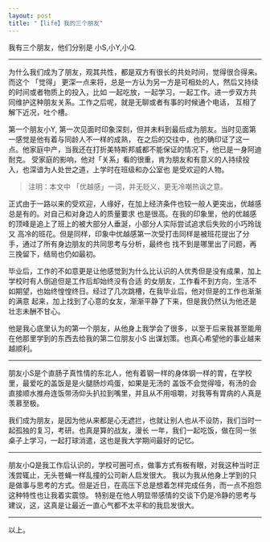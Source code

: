```yaml
---
layout: post
title: "【life】我的三个朋友"
---
```


我有三个朋友，他们分别是 小S,小Y,小Q.

------

为什么我们成为了朋友，观其共性，都是双方有很长的共处时间，觉得很合得来。
而这个 「觉得」 更深一点来将，总是一方认为另一方是可相处的人，然后又持续的时间或者物质上的投入，比如
一起吃放，一起学习，一起工作。进一步双方共同维护这种朋友关系。工作之后呢，就是无聊或者有事的时候通个电话，
互相了解下近况，吐个槽。

第一个朋友小Y, 第一次见面时印象深刻，但并未料到最后成为朋友。当时见面第一感觉是他有着与同龄人不一样的成熟，
在之后的交往中，也的确印证了这一点。他家庭中产，当我还在打折美特斯邦威都不能保证的情况下，他已是一身阿迪耐克。
受家庭的影响，他对「关系」看的很重，肯为朋友和有意义的人持续投入，也深谙为人处世之道，上学时在班级和办公室也
是受欢迎的人物。

> 注明：本文中 「优越感」一词，并无贬义，更无冷嘲热讽之意。

正式由于一路以来的受欢迎，人缘好，在加上经济条件也较一般人更突出，优越感总是有的。对自己和对身边人的质量要求
也是很高。在我的印象里，他的优越感的顶峰是追上了班上的被大部分人垂涎，小部分人实际尝试追求后失败的小巧玲珑又
高冷的班花。但是同样，印象中优越感第一次受打击同样是被班花提出了分手，通过了所有身边朋友的共同思考与分析，最终也
找不到是哪里出了问题，再三挽留下，结局也仍如最初。

毕业后，工作的不如意更是让他感觉到为什么比认识的人优秀但是没有成果，加上学校时有人倒追但是工作后却始终没有合适
的女朋友，工作看不到方向，生活不如期望，也始终惶惶终日。经过了几次跳槽，在我毕业后，他对但是的工作也渐渐的满意
起来，加上找到了心意的女友，渐渐平静了下来，但是我仍然认为他还是壮志未酬不甘心。

他是我心底里认为的第一个朋友，从他身上我学会了很多，以至于后来我甚至能用在他那里学到的东西去给我的第二位朋友小S
出谋划策。也真心希望他的事业越来越顺利。

------

朋友小S是个直肠子真性情的东北人，他有着钢一样的身体钢一样的胃，在学校里，最爱吃的盖饭是是火腿肠炒鸡蛋，如果是无汤的
盖饭不会觉得噎，有汤的会直接顺水推舟连饭带汤仰头扒拉到嘴里，并且从不用咀嚼，对我等有胃病的人真是羡慕至极。

我们成为朋友，是因为他从来都是心无遮拦，也就让别人也从不设防，我们当时一起孤独的复习，考研。也真是算的战友，漫长
一年，我们一起吃饭，做在同一张桌子上学习，一起打球消遣，这也是我大学期间最好的记忆。


-----

朋友小Q是我工作后认识的，学校可圈可点，做事方式有板有眼，对我这种当时正浅尝辄止，无头苍蝇一样乱撞的公司新人启发很大。
我以为我从他身上学到的只是做事与思考的方式。但是近日，在高压下总是想着怎样完成任务，而一点不抱怨这种特性也让我着实震惊。
特别是在他人明显带感情的交谈下仍是冷静的思考与建议，这，这真是让最近一直心气都不太平和的我启发很大。

----

以上。
